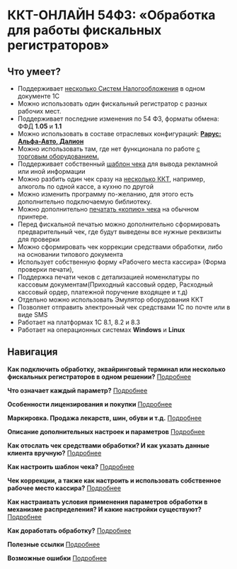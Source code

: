 # ККТ-ОНЛАЙН 54ФЗ: «Обработка для работы фискальных регистраторов» #

## Что умеет? ##

- Поддерживает [несколько Систем Налогообложения](Механизм%20распределения.md#распределение-по-системам-налогообложения) в одном документе 1С
- Можно использовать один фискальный регистратор с разных рабочих мест.
- Поддерживает последние изменения по 54 ФЗ, форматы обмена: ФФД **1.05** и **1.1**
- Можно использовать в составе отраслевых конфигураций: [**Рарус: Альфа-Авто, Далион**](Подключение.md#особенность-подключения-рарус)
- Можно использовать там, где нет функционала по работе [с торговым оборудованием.](Инструкция.md#форма-отладки)
- Поддерживает собственный [шаблон чека](Шаблон%20документа.md#шаблон-документа-печати) для вывода рекламной или иной информации
- Можно разбить один чек сразу на [несколько ККТ](Подключение.md#подключение-дополнительного-оборудования), например, алкоголь по одной кассе, а кухню по другой
- Можно изменить программу по-желанию, для этого есть дополнительно подключаемую библиотеку.
- Можно дополнительно [печатать «копию» чека](Инструкция.md#печать-копии-чека) на обычном принтере.
- Перед фискальной печатью можно дополнительно сформировать предварительный чек, где будут выведены все нужные реквизиты для проверки
- Можно сформировать чек коррекции средствами обработки, либо на основании типового документа
- Использует собственную форму «Рабочего места кассира» (Форма проверки печати), 
- Поддержка печати чеков с детализацией номенклатуры по кассовым документам(Приходный кассовый ордер, Расходный кассовый ордер, платежной поручение входящее и т.д)
- Отдельно можно использовать Эмулятор оборудования ККТ
- Позволяет отправить электронный чек средствами 1С по почте или в виде SMS
- Работает на платформах 1С 8.1, 8.2 и 8.3
- Работает на операционных системах **Windows** и **Linux**

## Навигация ##

**Как подключить обработку, эквайринговый терминал или несколько фискальных регистраторов в одном решении?** [Подробнее](Подключение.md)

**Что означает каждый параметр?** [Подробнее](Описание%20параметров.md)

**Особенности лицензирования и покупки** [Подробнее](Лицензирование.md)

**Маркировка. Продажа лекарств, шин, обуви и т.д.** [Подробнее](Маркировка.md)

**Описание дополнительных настроек и параметров** [Подробнее](Инструкция.md)

**Как отослать чек средствами обработки? И как указать данные клиента вручную?** [Подробнее](Управление%20рассылкой.md)

**Как настроить шаблон чека?** [Подробнее](Шаблон%20документа.md)

**Чек коррекции, а также как настроить и использовать собственное рабочее место кассира?** [Подробнее](Форма%20проверки%20печати%20и%20Чек%20Коррекции.md)

**Как настраивать условия применения параметров обработки в механизме распределения? И какие настройки существуют?** [Подробнее](Механизм%20распределения.md)

**Как доработать обработку?** [Подробнее](Для%20программистов.md)

**Полезные ссылки** [Подробнее](Полезные%20ссылки.md)

**Возможные ошибки** [Подробнее](Возможные%20ошибки.md)
